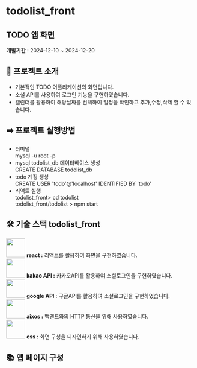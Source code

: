 # todolist_front
## TODO 앱 화면
**개발기간** : 2024-12-10 ~ 2024-12-20

## 📢 프로젝트 소개
- 기본적인 TODO 어플리케이션의 화면입니다.
- 소셜 API를 사용하여 로그인 기능을 구현하였습니다.
- 캘린더를 활용하여 해당날짜를 선택하여 일정을 확인하고
  추가,수정,삭제 할 수 있습니다.

## ➡️ 프로젝트 실행방법
- 터미널 <br/>
mysql -u root -p <br/>
- mysql todolist_db 데이터베이스 생성 <br/>
CREATE DATABASE todolist_db <br/>
- todo 계정 생성 <br/> 
CREATE USER 'todo'@'localhost' IDENTIFIED BY 'todo' <br/>
- 리액트 실행 <br/>
todolist_front> cd todolist <br/>
todolist_front/todolist > npm start <br/>

## 🛠️ 기술 스택 todolist_front
<img src="https://simpleicons.org/icons/createreactapp.svg" width="50px"/> **react :**  리액트를 활용하여 화면을 구현하였습니다.<br />
<img src="https://simpleicons.org/icons/kakaotalk.svg" width="50px"/> **kakao API :**  카카오API를 활용하여 소셜로그인을 구현하였습니다.<br />
<img src="https://simpleicons.org/icons/google.svg" width="50px"/> **google API :**  구글API를 활용하여 소셜로그인을 구현하였습니다.<br />
<img src="https://simpleicons.org/icons/axios.svg" width="50px" /> **aixos :** 백엔드와의 HTTP 통신을 위해 사용하였습니다.<br />
<img src="https://simpleicons.org/icons/css3.svg" width="50px" /> **css :** 화면 구성을 디자인하기 위해 사용하였습니다.<br />

## 📚 앱 페이지 구성

